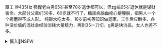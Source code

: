 章工
@435Hz
强悍老白男65岁甚至70岁退休都可以，但zg搞65岁退休就是谋财害命。大部分父辈们50多、60岁就不行了，糖尿病脑血栓心梗腰脱，把男人一个个折磨得不成人形 ​​​​。
纯碳水吃太多，18岁前初等知识做题家，工作后应酬多，各种没价值的混社会经验消耗大量精力，再到35一刀切。g男是快消品，女人也差不多。

<details><summary>慎入🔞NSFW</summary>

Not Safe For Work
![](https://upload.wikimedia.org/wikipedia/commons/thumb/d/d3/Biohazard_Symbol_Specification.png/210px-Biohazard_Symbol_Specification.png)

<details><summary><b>风险自理Use At Your Own Risk🈲</summary>

### zg批美式m主衰败 果真如此吗？
https://www.rfa.org/mandarin/yataibaodao/zhengzhi/hc-11092020091707.html

`169ba11f-8886-4cce-9786-7e9f983d171c.jpeg (622×350)`<br>
![](https://www.rfa.org/mandarin/yataibaodao/zhengzhi/hc-11092020091707.html/22.jpg)

### 发生严重事故 巴西中止zg研发新冠疫苗临床试验
https://www.rfi.fr/cn/zg/20201110-发生严重事故-巴西中止zg研发新冠疫苗临床试验

### 特朗普开除防长 m主d批“捣乱
https://www.dw.com/zh/特朗普开除防长-m主d批捣乱/a-55550214

美国众议院议长佩洛西 (Nancy Pelosi) 向路透社表示：“特朗普总统突然开除埃斯珀的举动显示，他希望运用在职最后一段时间，让美国与全球各地m主陷入混乱状态。

特朗普在今年夏天的“BLM示威活动”期间，曾威胁要动用军队去镇y示wqz，但埃斯珀却批评特朗普这项建议。

### 从新冠代名词到英雄之城，zg改写武h叙事
https://cn.nytimes.com/china/20201109/covid-coronavirus-china-wuhan/

`merlin_178740771_79c6568d-a2c3-47cc-a3ac-3a68a4e4b2f6-master1050.jpg (1050×700)`<br>
![](https://static01.nyt.com/images/2020/11/07/world/08china-wuhan2-CMYK/merlin_178740771_79c6568d-a2c3-47cc-a3ac-3a68a4e4b2f6-master1050.jpg)

</details>
</details>
